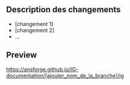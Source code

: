 ## Description des changements

* [changement 1]
* [changement 2]
* ...

## Preview

https://ansforge.github.io/IG-documentation/[ajouter_nom_de_la_branche]/ig
